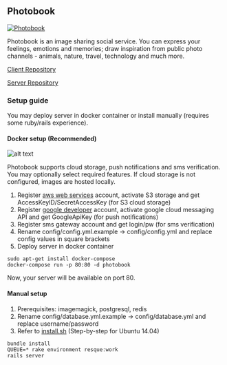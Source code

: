 ## Photobook  
[![Photobook](https://developer.android.com/images/brand/en_app_rgb_wo_45.png)](https://play.google.com/store/apps/details?id=com.freecoders.photobook)

Photobook is an image sharing social service. You can express your feelings, emotions and memories; draw inspiration from public photo channels - animals, nature, travel, technology and much more.

[Client Repository](https://github.com/aboev/photobook-client)

[Server Repository](https://github.com/aboev/photobook-server)

### Setup guide
You may deploy server in docker container or install manually (requires some ruby/rails experience).
#### Docker setup (Recommended)
![alt text](https://www.docker.com/sites/default/files/horizontal.png)

Photobook supports cloud storage, push notifications and sms verification.
You may optionally select required features. If cloud storage is not configured, images are hosted locally.

1. Register [aws web services](http://aws.amazon.com) account, activate S3 storage and get AccessKeyID/SecretAccessKey (for S3 cloud storage)
2. Register [google developer](https://console.developers.google.com/) account, activate google cloud messaging API and get GoogleApiKey (for push notifications)
3. Register sms gateway account and get login/pw (for sms verification)
4. Rename config/config.yml.example -> config/config.yml and replace config values in square brackets
5. Deploy server in docker container
```
sudo apt-get install docker-compose
docker-compose run -p 80:80 -d photobook
```
Now, your server will be available on port 80.

#### Manual setup

1. Prerequisites: imagemagick, postgresql, redis
2. Rename config/database.yml.example -> config/database.yml and replace username/password
3. Refer to [install.sh](https://github.com/aboev/photobook-server/blob/master/install.sh) (Step-by-step for Ubuntu 14.04)
```
bundle install
QUEUE=* rake environment resque:work
rails server
```
